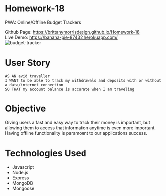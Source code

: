 # Homework-18
PWA: Online/Offline Budget Trackers

Github Page: https://brittanymorrisdesign.github.io/Homework-18 </br>
Live Demo: https://banana-pie-87432.herokuapp.com/</br>
![budget-tracker](https://user-images.githubusercontent.com/44029053/78176133-059f5d00-742a-11ea-969d-198beb436fc8.png)


# User Story
```
AS AN avid traveller
I WANT to be able to track my withdrawals and deposits with or without a data/internet connection
SO THAT my account balance is accurate when I am traveling
```

# Objective
Giving users a fast and easy way to track their money is important, but allowing them to access that information anytime is even more important. Having offline functionality is paramount to our applications success.

# Technologies Used
* Javascript
* Node.js
* Express
* MongoDB
* Mongoose
